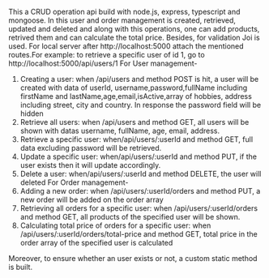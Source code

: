 This a CRUD operation api build with node.js, express, typescript and mongoose. In this user and order management is created, retrieved, updated and deleted and along with this operations, one can add products, retrived them and can calculate the total price.
Besides, for validation Joi is used.
For local server after http://localhost:5000 attach the mentioned routes.For example: to retrieve a specific user of id 1, go to http://localhost:5000/api/users/1
For User management-
1. Creating a user: when /api/users and method POST is hit, a user will be created with data of userId, username,password,fullName including firstName and lastName,age,email,isActive,array of hobbies, address 
including street, city and country. In response the password field will be hidden
2. Retrieve all users: when /api/users and method GET, all users will be shown with datas username, fullName, age, email, address.
3. Retrieve a specific user: when/api/users/:userId and method GET, full data excluding password will be retrieved.
4. Update a specific user: when/api/users/:userId and method PUT, if the user exists then it will update accordingly.
5. Delete a user: when/api/users/:userId and method DELETE, the user will deleted
For Order management-
1. Adding a new order: when /api/users/:userId/orders and method PUT, a new order will be added on the order array
2. Retrieving all orders for a specific user: when /api/users/:userId/orders and method GET, all products of the specified user will be shown.
3. Calculating total price of orders for a specific user: when /api/users/:userId/orders/total-price and method GET, total price in the order array of the specified user is calculated

Moreover, to ensure whether an user exists or not, a custom static method is built.
